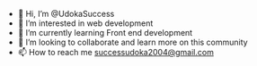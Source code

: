 - 👋 Hi, I’m @UdokaSuccess
- 👀 I’m interested in web development
- 🌱 I’m currently learning Front end development
- 💞️ I’m looking to collaborate and learn more on this community
- 📫 How to reach me successudoka2004@gmail.com

<!---
UdokaSuccess/UdokaSuccess is a ✨ special ✨ repository because its `README.md` (this file) appears on your GitHub profile.
You can click the Preview link to take a look at your changes.
--->
